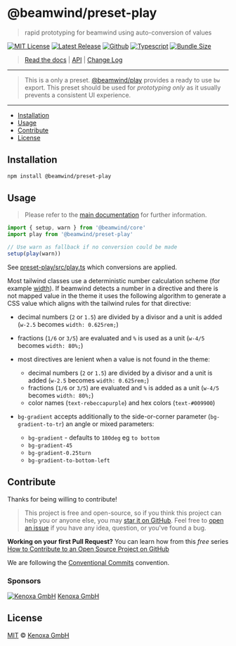 # @beamwind/preset-play

> rapid prototyping for beamwind using auto-conversion of values

[![MIT License](https://flat.badgen.net/github/license/kenoxa/beamwind)](https://github.com/kenoxa/beamwind/blob/main/LICENSE)
[![Latest Release](https://flat.badgen.net/npm/v/@beamwind/preset-play?icon=npm&label)](https://www.npmjs.com/package/@beamwind/preset-play)
[![Github](https://flat.badgen.net/badge/icon/kenoxa%2Fbeamwind?icon=github&label)](https://github.com/kenoxa/beamwind/blob/main/packages/preset-play)
[![Typescript](https://flat.badgen.net/badge/icon/included?icon=typescript&label)](https://unpkg.com/browse/@beamwind/preset-play/types/preset-play.d.ts)
[![Bundle Size](https://flat.badgen.net/bundlephobia/minzip/@beamwind/preset-play?icon=packagephobia&label&color=blue)](https://bundlephobia.com/result?p=@beamwind/preset-play)

> [Read the docs](https://beamwind.js.org) |
> [API](https://beamwind.js.org/packages/preset-play) |
> [Change Log](https://github.com/kenoxa/beamwind/blob/main/packages/preset-play/CHANGELOG.md)

---

> This is a only a preset. [@beamwind/play](https://github.com/kenoxa/beamwind/blob/main/packages/play) provides a ready to use `bw` export.
> This preset should be used for _prototyping only_ as it usually prevents a consistent UI experience.

---

<!-- prettier-ignore-start -->
<!-- START doctoc generated TOC please keep comment here to allow auto update -->
<!-- DON'T EDIT THIS SECTION, INSTEAD RE-RUN doctoc TO UPDATE -->


- [Installation](#installation)
- [Usage](#usage)
- [Contribute](#contribute)
- [License](#license)

<!-- END doctoc generated TOC please keep comment here to allow auto update -->
<!-- prettier-ignore-end -->

## Installation

```sh
npm install @beamwind/preset-play
```

## Usage

> Please refer to the [main documentation](https://beamwind.js.org#usage) for further information.

```js
import { setup, warn } from '@beamwind/core'
import play from '@beamwind/preset-play'

// Use warn as fallback if no conversion could be made
setup(play(warn))
```

See [preset-play/src/play.ts](https://github.com/kenoxa/beamwind/blob/main/packages/preset-play/src/play.ts) which conversions are applied.

Most tailwind classes use a deterministic number calculation scheme (for example [width](https://tailwindcss.com/docs/width)). If beamwind detects a number in a directive and there is not mapped value in the theme it uses the following algorithm to generate a CSS value which aligns with the tailwind rules for that directive:

- decimal numbers (`2` or `1.5`) are divided by a divisor and a unit is added (`w-2.5` becomes `width: 0.625rem;`)
- fractions (`1/6` or `3/5`) are evaluated and `%` is used as a unit (`w-4/5` becomes `width: 80%;`)

- most directives are lenient when a value is not found in the theme:

  - decimal numbers (`2` or `1.5`) are divided by a divisor and a unit is added (`w-2.5` becomes `width: 0.625rem;`)
  - fractions (`1/6` or `3/5`) are evaluated and `%` is added as a unit (`w-4/5` becomes `width: 80%;`)
  - color names (`text-rebeccapurple`) and hex colors (`text-#009900`)

- `bg-gradient` accepts additionally to the side-or-corner parameter (`bg-gradient-to-tr`) an angle or mixed parameters:
  - `bg-gradient` - defaults to `180deg` eg `to bottom`
  - `bg-gradient-45`
  - `bg-gradient-0.25turn`
  - `bg-gradient-to-bottom-left`

## Contribute

Thanks for being willing to contribute!

> This project is free and open-source, so if you think this project can help you or anyone else, you may [star it on GitHub](https://github.com/kenoxa/beamwind). Feel free to [open an issue](https://github.com/kenoxa/beamwind/issues) if you have any idea, question, or you've found a bug.

**Working on your first Pull Request?** You can learn how from this _free_ series [How to Contribute to an Open Source Project on GitHub](https://egghead.io/series/how-to-contribute-to-an-open-source-project-on-github)

We are following the [Conventional Commits](https://www.conventionalcommits.org) convention.

### Sponsors

[![Kenoxa GmbH](https://images.opencollective.com/kenoxa/9c25796/logo/68.png)](https://www.kenoxa.com) [Kenoxa GmbH](https://www.kenoxa.com)

## License

[MIT](https://github.com/kenoxa/beamwind/blob/main/LICENSE) © [Kenoxa GmbH](https://kenoxa.com)
